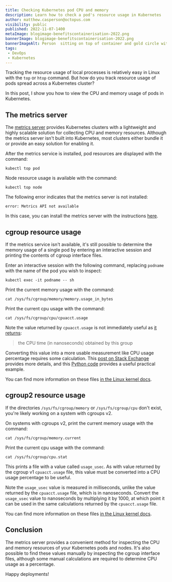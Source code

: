 ```yaml
---
title: Checking Kubernetes pod CPU and memory
description: Learn how to check a pod's resource usage in Kubernetes
author: matthew.casperson@octopus.com
visibility: public
published: 2022-11-07-1400
metaImage: blogimage-benefitscontainerisation-2022.png
bannerImage: blogimage-benefitscontainerisation-2022.png
bannerImageAlt: Person  sitting on top of container and gold circle with 3 stars, looking at open laptop.
tags:
 - DevOps
 - Kubernetes
---
```


Tracking the resource usage of local processes is relatively easy in Linux with the `top` or `htop` command. But how do you track resource usage of pods spread across a Kubernetes cluster?

In this post, I show you how to view the CPU and memory usage of pods in Kubernetes.

## The metrics server

The [metrics server](https://github.com/kubernetes-sigs/metrics-server) provides Kubernetes clusters with a lightweight and highly scalable solution for collecting CPU and memory resources. Although the metrics server isn't built into Kubernetes, most clusters either bundle it or provide an easy solution for enabling it.

After the metrics service is installed, pod resources are displayed with the command:

```
kubectl top pod
```

Node resource usage is available with the command:

```
kubectl top node
```

The following error indicates that the metrics server is not installed:

```
error: Metrics API not available
```

In this case, you can install the metrics server with the instructions [here](https://github.com/kubernetes-sigs/metrics-server).

## cgroup resource usage

If the metrics service isn't available, it's still possible to determine the memory usage of a single pod by entering an interactive session and printing the contents of cgroup interface files.

Enter an interactive session with the following command, replacing `podname` with the name of the pod you wish to inspect:

```
kubectl exec -it podname -- sh
```

Print the current memory usage with the command:

```
cat /sys/fs/cgroup/memory/memory.usage_in_bytes
```

Print the current cpu usage with the command:

```
cat /sys/fs/cgroup/cpu/cpuacct.usage
```

Note the value returned by `cpuacct.usage` is not immediately useful as [it returns](https://www.kernel.org/doc/Documentation/cgroup-v1/cpuacct.txt):

> the CPU time (in nanoseconds) obtained by this group

Converting this value into a more usable measurement like CPU usage percentage requires some calculation. This [post on Stack Exchange](https://unix.stackexchange.com/a/451005) provides more details, and this [Python code](https://github.com/ray-project/ray/blob/4acbf3645338cf0cda383c3c633b90e3554451fa/dashboard/k8s_utils.py) provides a useful practical example.

You can find more information on these files [in the Linux kernel docs](https://www.kernel.org/doc/Documentation/cgroup-v1/00-INDEX).

## cgroup2 resource usage

If the directories `/sys/fs/cgroup/memory` or `/sys/fs/cgroup/cpu` don't exist, you're likely working on a system with cgroups v2.

On systems with cgroups v2, print the current memory usage with the command:

```
cat /sys/fs/cgroup/memory.current
```

Print the current cpu usage with the command:

```
cat /sys/fs/cgroup/cpu.stat
```

This prints a file with a value called `usage_usec`. As with value returned by the cgroup v1 `cpuacct.usage` file, this value must be converted into a CPU usage percentage to be useful. 

Note the `usage_usec` value is measured in milliseconds, unlike the value returned by the `cpuacct.usage` file, which is in nanoseconds. Convert the `usage_usec` value to nanoseconds by multiplying it by 1000, at which point it can be used in the same calculations returned by the `cpuacct.usage` file.

You can find more information on these files [in the Linux kernel docs](https://www.kernel.org/doc/Documentation/cgroup-v2.txt).

## Conclusion

The metrics server provides a convenient method for inspecting the CPU and memory resources of your Kubernetes pods and nodes. It's also possible to find these values manually by inspecting the cgroup interface files, although some manual calculations are required to determine CPU usage as a percentage.

Happy deployments!